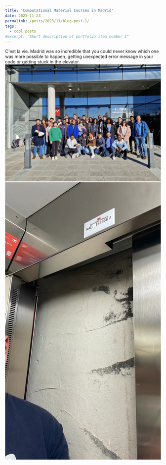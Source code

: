 ```yaml
---
title: 'Computational Material Courses in Madrid'
date: 2023-11-23
permalink: /posts/2023/11/blog-post-1/
tags:
  - cool posts
#excerpt: "Short description of portfolio item number 1"
---
```

C'est la vie. Madrid was so incredible that you could never know which one was more possible to happen, 
getting unexpected error message in your code or getting stuck in the elevator.
<img src="/images/IMG_0782.JPG" alt="Portfolio item image">
<img src="/images/IMG_0783.JPG" alt="Portfolio item image" width="750">
